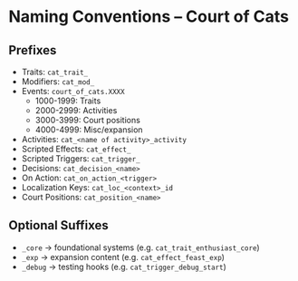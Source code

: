 # Naming Conventions – Court of Cats

## Prefixes
- Traits: `cat_trait_`
- Modifiers: `cat_mod_`
- Events: `court_of_cats.XXXX`
    - 1000-1999: Traits
    - 2000-2999: Activities
    - 3000-3999: Court positions
    - 4000-4999: Misc/expansion
- Activities: `cat_<name of activity>_activity`
- Scripted Effects: `cat_effect_`
- Scripted Triggers: `cat_trigger_`
- Decisions: `cat_decision_<name>`
- On Action: `cat_on_action_<trigger>`
- Localization Keys: `cat_loc_<context>_id`
- Court Positions: `cat_position_<name>`


## Optional Suffixes
- `_core` → foundational systems (e.g. `cat_trait_enthusiast_core`)
- `_exp` → expansion content (e.g. `cat_effect_feast_exp`)
- `_debug` → testing hooks (e.g. `cat_trigger_debug_start`)
